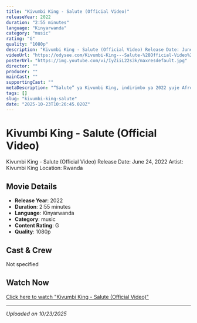 ```yaml
---
title: "Kivumbi King - Salute (Official Video)"
releaseYear: 2022
duration: "2:55 minutes"
language: "Kinyarwanda"
category: "music"
rating: "G"
quality: "1080p"
description: "Kivumbi King - Salute (Official Video) Release Date: June 24, 2022 Artist: Kivumbi King Location: Rwanda"
videoUrl: "https://odysee.com/Kivumbi-King---Salute-%28Official-Video%29%281080P_HD%29:cc1540417dff1ebfcafe31a7ebfaf2786926cc00"
posterUrl: "https://img.youtube.com/vi/IyZiiL22s3k/maxresdefault.jpg"
director: ""
producer: ""
mainCast: ""
supportingCast: ""
metaDescription: "“Salute” ya Kivumbi King, indirimbo ya 2022 yuje Afrobeat n’ubutumwa bukomeye, igaragaza impano nyarwanda n’ishema ry’u Rwanda."
tags: []
slug: "kivumbi-king-salute"
date: "2025-10-23T10:26:45.020Z"
---
```


# Kivumbi King - Salute (Official Video)

Kivumbi King - Salute (Official Video)
Release Date: June 24, 2022
Artist: Kivumbi King
Location: Rwanda

## Movie Details

- **Release Year**: 2022
- **Duration**: 2:55 minutes
- **Language**: Kinyarwanda
- **Category**: music
- **Content Rating**: G
- **Quality**: 1080p

## Cast & Crew

Not specified

## Watch Now

[Click here to watch "Kivumbi King - Salute (Official Video)"](https://odysee.com/Kivumbi-King---Salute-%28Official-Video%29%281080P_HD%29:cc1540417dff1ebfcafe31a7ebfaf2786926cc00)

---

*Uploaded on 10/23/2025*
